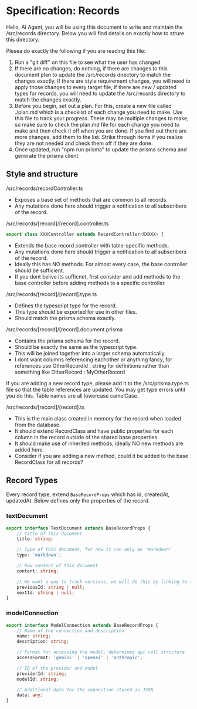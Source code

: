 # Specification: Records

Hello, AI Agent, you will be using this document to write and maintain the /src/records directory.
Below you will find details on exactly how to strure this directory.

Plesea do exactly the following if you are reading this file:

1. Run a "git diff" on this file to see what the user has changed
2. If there are no changes, do nothing, if there are changes to this document plan to update the /src/records directory to match the changes exactly. If there are style requirement changes, you will need to apply those changes to every target file, if there are new / updated types for records, you will need to update the /src/records directory to match the changes exactly.
3. Before you begin, set out a plan. For this, create a new file called ./plan.md which is a checklist of each change you need to make. Use this file to track your progress. There may be multiple changes to make, so make sure to check the plan.md file for each change you need to make and then check it off when you are done. If you find out there are more changes, add them to the list. Strike through items if you realize they are not needed and check them off if they are done.
4. Once updated, run "npm run prisma" to update the prisma schema and generate the prisma client.

## Style and structure

/src/records/recordController.ts

-   Exposes a base set of methods that are common to all records.
-   Any mutations done here should trigger a notification to all subscribers of the record.

/src/records/[record]/[record].controller.ts

```ts
export class XXXController extends RecordController<XXXXX> {
```

-   Extends the base record controller with table-specific methods.
-   Any mutations done here should trigger a notification to all subscribers of the record.
-   Ideally this has NO methods. For almost every case, the base controller should be sufficient.
-   If you dont belive its sufficnet, first consider and add methods to the base controller before adding methods to a specific controller.

/src/records/[record]/[record].type.ts

-   Defines the typescript type for the record.
-   This type should be exported for use in other files.
-   Should match the prisma schema exactly.

/src/records/[record]/[record].document.prisma

-   Contains the prisma schema for the record.
-   Should be exactly the same as the typescript type.
-   This will be joined together into a larger schema automatically.
-   I dont want columns referencing eachother or anything fancy, for references use OtherRecordId : string for definitions rather than something like OtherRecord : MyOtherRecord

If you are adding a new record type, please add it to the /src/prisma.type.ts file so that the table references are updated. You may get type errors until you do this. Table names are all lowercase camelCase.

/src/records/[record]/[record].ts

-   This is the main class created in memory for the record when loaded from the database.
-   It should extend RecordClass<RecordType> and have public properties for each column in the record outside of the shared base properties.
-   It should make use of inherited methods, ideally NO new methods are added here.
-   Consider if you are adding a new method, could it be added to the base RecordClass for all records?

## Record Types

Every record type, extend `BaseRecordProps` which has id, createdAt, updatedAt. Below defines only the properties of the record.

### textDocument

```ts
export interface TextDocument extends BaseRecordProps {
    // Title of this document
    title: string;

    // Type of this document, for now it can only be "markdown"
    type: 'markdown';

    // Raw content of this document
    content: string;

    // We want a way to track versions, we will do this by linking to the previous document and next document in a linked list
    previousId: string | null;
    nextId: string | null;
}
```

### modelConnection

```ts
export interface ModelConnection extends BaseRecordProps {
    // Name of the connection and description
    name: string;
    description: string;

    // Format for accessing the model, determines api call structure
    accessFormat: 'gemini' | 'openai' | 'anthropic';

    // ID of the provider and model
    providerId: string;
    modelId: string;

    // Additional data for the connection stored as JSON
    data: any;
}
```

